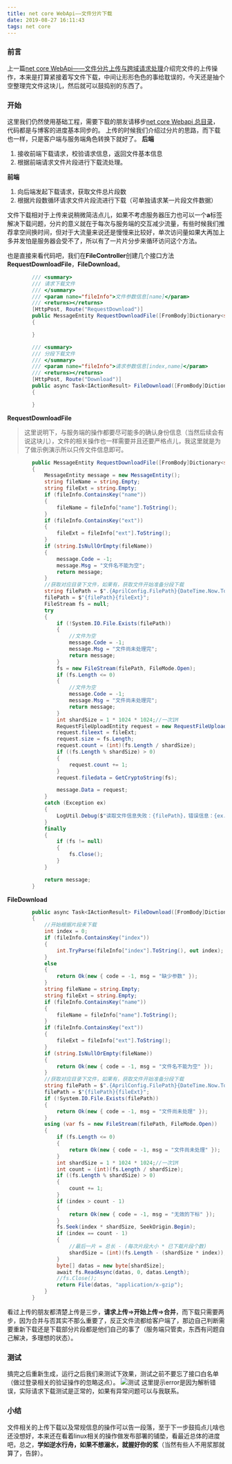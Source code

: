 ```yaml
---
title: net core WebApi——文件分片下载
date: 2019-08-27 16:11:43
tags: net core
---
```


### 前言
上一篇[net core WebApi——文件分片上传与跨域请求处理](/2019/08/23/net-core-fileuploader-and-cors/)介绍完文件的上传操作，本来是打算紧接着写文件下载，中间让形形色色的事给耽误的，今天还是抽个空整理完文件这块儿，然后就可以鼓捣别的东西了。
### 开始
这里我们仍然使用基础工程，需要下载的朋友请移步[net core Webapi 总目录](/2019/07/19/net-core-webapi-main/)，代码都是与博客的进度基本同步的。
上传的时候我们介绍过分片的思路，而下载也一样，只是客户端与服务端角色转换下就好了。
**后端**
1. 接收前端下载请求，校验请求信息，返回文件基本信息
2. 根据前端请求文件片段进行下载流处理。

**前端**

1. 向后端发起下载请求，获取文件总片段数
2. 根据片段数循环请求文件片段流进行下载（可单独请求某一片段文件数据）

文件下载相对于上传来说稍微简洁点儿，如果不考虑服务器压力也可以一个**a**标签解决下载问题，分片的意义就在于每次与服务端的交互减少流量，有些时候我们推荐拿空间换时间，但对于大流量来说还是慢慢来比较好，单次访问量如果大再加上多并发怕是服务器会受不了，所以有了一片片分步来循环访问这个方法。

也是直接来看代码吧，我们在**FileController**创建几个接口方法**RequestDownloadFile**，**FileDownload**。

```csharp
        /// <summary>
        /// 请求下载文件
        /// </summary>
        /// <param name="fileInfo">文件参数信息[name]</param>
        /// <returns></returns>
        [HttpPost, Route("RequestDownload")]
        public MessageEntity RequestDownloadFile([FromBody]Dictionary<string, object> fileInfo)
        {

        }

        /// <summary>
        /// 分段下载文件
        /// </summary>
        /// <param name="fileInfo">请求参数信息[index,name]</param>
        /// <returns></returns>
        [HttpPost, Route("Download")]
        public async Task<IActionResult> FileDownload([FromBody]Dictionary<string, object> fileInfo)
        {

        }
```

**RequestDownloadFile**
>这里说明下，与服务端的操作都要尽可能多的确认身份信息（当然后续会有说这块儿），文件的相关操作也一样需要并且还要严格点儿，我这里就是为了做示例演示所以只传文件信息即可。

```csharp
        public MessageEntity RequestDownloadFile([FromBody]Dictionary<string, object> fileInfo)
        {
            MessageEntity message = new MessageEntity();
            string fileName = string.Empty;
            string fileExt = string.Empty;
            if (fileInfo.ContainsKey("name"))
            {
                fileName = fileInfo["name"].ToString();
            }
            if (fileInfo.ContainsKey("ext"))
            {
                fileExt = fileInfo["ext"].ToString();
            }
            if (string.IsNullOrEmpty(fileName))
            {
                message.Code = -1;
                message.Msg = "文件名不能为空";
                return message;
            }
            //获取对应目录下文件，如果有，获取文件开始准备分段下载
            string filePath = $".{AprilConfig.FilePath}{DateTime.Now.ToString("yyyy-MM-dd")}/{fileName}";
            filePath = $"{filePath}{fileExt}";
            FileStream fs = null;
            try
            {
                if (!System.IO.File.Exists(filePath))
                {
                    //文件为空
                    message.Code = -1;
                    message.Msg = "文件尚未处理完";
                    return message;
                }
                fs = new FileStream(filePath, FileMode.Open);
                if (fs.Length <= 0)
                {
                    //文件为空
                    message.Code = -1;
                    message.Msg = "文件尚未处理完";
                    return message;
                }
                int shardSize = 1 * 1024 * 1024;//一次1M
                RequestFileUploadEntity request = new RequestFileUploadEntity();
                request.fileext = fileExt;
                request.size = fs.Length;
                request.count = (int)(fs.Length / shardSize);
                if ((fs.Length % shardSize) > 0)
                {
                    request.count += 1;
                }
                request.filedata = GetCryptoString(fs);

                message.Data = request;
            }
            catch (Exception ex)
            {
                LogUtil.Debug($"读取文件信息失败：{filePath}，错误信息：{ex.Message}");
            }
            finally
            {
                if (fs != null)
                {
                    fs.Close();
                }
            }

            return message;
        }
```

**FileDownload**
```csharp
        public async Task<IActionResult> FileDownload([FromBody]Dictionary<string, object> fileInfo)
        {
            //开始根据片段来下载
            int index = 0;
            if (fileInfo.ContainsKey("index"))
            {
                int.TryParse(fileInfo["index"].ToString(), out index);
            }
            else
            {
                return Ok(new { code = -1, msg = "缺少参数" });
            }
            string fileName = string.Empty;
            string fileExt = string.Empty;
            if (fileInfo.ContainsKey("name"))
            {
                fileName = fileInfo["name"].ToString();
            }
            if (fileInfo.ContainsKey("ext"))
            {
                fileExt = fileInfo["ext"].ToString();
            }
            if (string.IsNullOrEmpty(fileName))
            {
                return Ok(new { code = -1, msg = "文件名不能为空" });
            }
            //获取对应目录下文件，如果有，获取文件开始准备分段下载
            string filePath = $".{AprilConfig.FilePath}{DateTime.Now.ToString("yyyy-MM-dd")}/{fileName}";
            filePath = $"{filePath}{fileExt}";
            if (!System.IO.File.Exists(filePath))
            {
                return Ok(new { code = -1, msg = "文件尚未处理" });
            }
            using (var fs = new FileStream(filePath, FileMode.Open))
            {
                if (fs.Length <= 0)
                {
                    return Ok(new { code = -1, msg = "文件尚未处理" });
                }
                int shardSize = 1 * 1024 * 1024;//一次1M
                int count = (int)(fs.Length / shardSize);
                if ((fs.Length % shardSize) > 0)
                {
                    count += 1;
                }
                if (index > count - 1)
                {
                    return Ok(new { code = -1, msg = "无效的下标" });
                }
                fs.Seek(index * shardSize, SeekOrigin.Begin);
                if (index == count - 1)
                {
                    //最后一片 = 总长 - (每次片段大小 * 已下载片段个数)
                    shardSize = (int)(fs.Length - (shardSize * index));
                }
                byte[] datas = new byte[shardSize];
                await fs.ReadAsync(datas, 0, datas.Length);
                //fs.Close();
                return File(datas, "application/x-gzip");
            }
        }
```

看过上传的朋友都清楚上传是三步，**请求上传**=>**开始上传**=>**合并**，而下载只需要两步，因为合并与否其实不那么重要了，反正文件流都给客户端了，那边自己判断需要重新下载还是下载部分片段都是他们自己的事了（服务端只管卖，东西有问题自己解决，多理想的状态）。

### 测试
搞完之后重新生成，运行之后我们来测试下效果，测试之前不要忘了接口白名单（做过登录相关的验证操作的忽略这点）。
![测试](net-core-filedownload/1.png)
这里提示error是因为解析错误，实际请求下载测试是正常的，如果有异常问题可以与我联系。

### 小结
文件相关的上传下载以及常规信息的操作可以告一段落，至于下一步鼓捣点儿啥也还没想好，本来还在看着linux相关的操作做发布部署的铺垫，看最近总体的进度吧，总之，**学如逆水行舟，如果不想溺水，就握好你的浆**（当然有些人不用浆那就算了，告辞）。